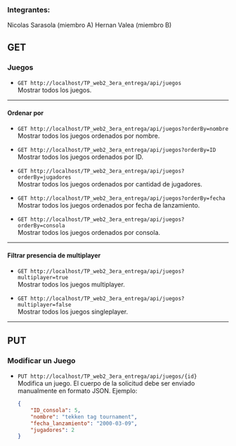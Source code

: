 ### Integrantes:
Nicolas Sarasola (miembro A) 
Hernan Valea (miembro B)

## GET

### Juegos

- `GET http://localhost/TP_web2_3era_entrega/api/juegos`  
  Mostrar todos los juegos.

---

#### Ordenar por

- `GET http://localhost/TP_web2_3era_entrega/api/juegos?orderBy=nombre`  
  Mostrar todos los juegos ordenados por nombre.

- `GET http://localhost/TP_web2_3era_entrega/api/juegos?orderBy=ID`  
  Mostrar todos los juegos ordenados por ID.

- `GET http://localhost/TP_web2_3era_entrega/api/juegos?orderBy=jugadores`  
  Mostrar todos los juegos ordenados por cantidad de jugadores.

- `GET http://localhost/TP_web2_3era_entrega/api/juegos?orderBy=fecha`  
  Mostrar todos los juegos ordenados por fecha de lanzamiento.

- `GET http://localhost/TP_web2_3era_entrega/api/juegos?orderBy=consola`  
  Mostrar todos los juegos ordenados por consola.

---

#### Filtrar presencia de multiplayer

- `GET http://localhost/TP_web2_3era_entrega/api/juegos?multiplayer=true`  
  Mostrar todos los juegos multiplayer.

- `GET http://localhost/TP_web2_3era_entrega/api/juegos?multiplayer=false`  
  Mostrar todos los juegos singleplayer.

---

## PUT

### Modificar un Juego

- `PUT http://localhost/TP_web2_3era_entrega/api/juegos/{id}`  
  Modifica un juego. El cuerpo de la solicitud debe ser enviado manualmente en formato JSON. Ejemplo:

  ```json
  {
      "ID_consola": 5,
      "nombre": "tekken tag tournament",
      "fecha_lanzamiento": "2000-03-09",
      "jugadores": 2
  }
